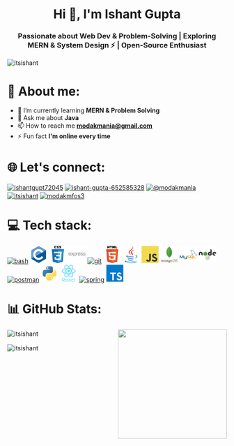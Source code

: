 <h1 align="center">Hi 👋, I'm Ishant Gupta</h1>
<h3 align="center">Passionate about Web Dev & Problem-Solving | Exploring MERN & System Design ⚡ | Open-Source Enthusiast</h3>

<p align="left"> <img src="https://komarev.com/ghpvc/?username=itsishant&label=Profile%20views&color=0e75b6&style=flat" alt="itsishant" /> </p>
<h1> 🚀 About me:</h1>

- 🌱 I’m currently learning **MERN & Problem Solving**
- 💬 Ask me about **Java**
- 📫 How to reach me **modakmania@gmail.com**
- ⚡ Fun fact **I'm online every time**

<h1 align="left"> 🌐 Let's connect:</h1>

<p align="left">
<a href="https://twitter.com/ishantgupt72045" target="blank"><img align="center" src="https://raw.githubusercontent.com/rahuldkjain/github-profile-readme-generator/master/src/images/icons/Social/twitter.svg" alt="ishantgupt72045" height="30" width="40"/></a>
<a href="https://linkedin.com/in/ishant-gupta-652585328" target="blank"><img align="center" src="https://raw.githubusercontent.com/rahuldkjain/github-profile-readme-generator/master/src/images/icons/Social/linked-in-alt.svg" alt="ishant-gupta-652585328" height="30" width="40"/></a>
<a href="https://www.hackerrank.com/@modakmania" target="blank"><img align="center" src="https://raw.githubusercontent.com/rahuldkjain/github-profile-readme-generator/master/src/images/icons/Social/hackerrank.svg" alt="@modakmania" height="30" width="40"/></a>
<a href="https://www.leetcode.com/itsishant" target="blank"><img align="center" src="https://raw.githubusercontent.com/rahuldkjain/github-profile-readme-generator/master/src/images/icons/Social/leet-code.svg" alt="itsishant" height="30" width="40"/></a>
<a href="https://auth.geeksforgeeks.org/user/modakmfos3" target="blank"><img align="center" src="https://raw.githubusercontent.com/rahuldkjain/github-profile-readme-generator/master/src/images/icons/Social/geeks-for-geeks.svg" alt="modakmfos3" height="30" width="40"/></a>
</p>


<h1 align="left">💻 Tech stack:</h1>
<p align="left">
  <a href="https://www.gnu.org/software/bash/" target="_blank"><img src="https://www.vectorlogo.zone/logos/gnu_bash/gnu_bash-icon.svg" alt="bash" width="40" height="40"/></a>
  <a href="https://www.cprogramming.com/" target="_blank"><img src="https://raw.githubusercontent.com/devicons/devicon/master/icons/c/c-original.svg" alt="c" width="40" height="40"/></a>
  <a href="https://www.w3schools.com/css/" target="_blank"><img src="https://raw.githubusercontent.com/devicons/devicon/master/icons/css3/css3-original-wordmark.svg" alt="css3" width="40" height="40"/></a>
  <a href="https://expressjs.com" target="_blank"><img src="https://raw.githubusercontent.com/devicons/devicon/master/icons/express/express-original-wordmark.svg" alt="express" width="40" height="40"/></a>
  <a href="https://git-scm.com/" target="_blank"><img src="https://www.vectorlogo.zone/logos/git-scm/git-scm-icon.svg" alt="git" width="40" height="40"/></a>
  <a href="https://www.w3.org/html/" target="_blank"><img src="https://raw.githubusercontent.com/devicons/devicon/master/icons/html5/html5-original-wordmark.svg" alt="html5" width="40" height="40"/></a>
  <a href="https://www.java.com" target="_blank"><img src="https://raw.githubusercontent.com/devicons/devicon/master/icons/java/java-original.svg" alt="java" width="40" height="40"/></a>
  <a href="https://developer.mozilla.org/en-US/docs/Web/JavaScript" target="_blank"><img src="https://raw.githubusercontent.com/devicons/devicon/master/icons/javascript/javascript-original.svg" alt="javascript" width="40" height="40"/></a>
  <a href="https://www.mongodb.com/" target="_blank"><img src="https://raw.githubusercontent.com/devicons/devicon/master/icons/mongodb/mongodb-original-wordmark.svg" alt="mongodb" width="40" height="40"/></a>
  <a href="https://www.mysql.com/" target="_blank"><img src="https://raw.githubusercontent.com/devicons/devicon/master/icons/mysql/mysql-original-wordmark.svg" alt="mysql" width="40" height="40"/></a>
  <a href="https://nodejs.org" target="_blank"><img src="https://raw.githubusercontent.com/devicons/devicon/master/icons/nodejs/nodejs-original-wordmark.svg" alt="nodejs" width="40" height="40"/></a>
  <a href="https://postman.com" target="_blank"><img src="https://www.vectorlogo.zone/logos/getpostman/getpostman-icon.svg" alt="postman" width="40" height="40"/></a>
  <a href="https://www.python.org" target="_blank"><img src="https://raw.githubusercontent.com/devicons/devicon/master/icons/python/python-original.svg" alt="python" width="40" height="40"/></a>
  <a href="https://reactjs.org/" target="_blank"><img src="https://raw.githubusercontent.com/devicons/devicon/master/icons/react/react-original-wordmark.svg" alt="react" width="40" height="40"/></a>
  <a href="https://spring.io/" target="_blank"><img src="https://www.vectorlogo.zone/logos/springio/springio-icon.svg" alt="spring" width="40" height="40"/></a>
  <a href="https://www.typescriptlang.org/" target="_blank"><img src="https://raw.githubusercontent.com/devicons/devicon/master/icons/typescript/typescript-original.svg" alt="typescript" width="40" height="40"/></a>
</p>


<h1 align="left">📊 GitHub Stats:</h1>

<p> <img align="right" src="https://media1.tenor.com/m/9bvNKgmMZ7cAAAAd/shadow-fight-2-shadow-fight-2-titan.gif" width="250" height="250"/> </p>


<p>
  <img align="center" src="https://github-readme-stats.vercel.app/api?username=itsishant&show_icons=true&theme=dark&bg_color=000000" alt="itsishant" />
</p>

<p>
  <img align="center" src="https://github-readme-stats.vercel.app/api/top-langs/?username=itsishant&layout=compact&theme=dark&bg_color=000000" alt="itsishant" />
</p>

